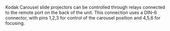 Kodak Carousel slide projectors can be controlled through relays connected to the remote port on the back of the unit.
This connection uses a DIN-6 connector, with pins 1,2,3 for control of the carousel position and 4,5,6 for focusing.

